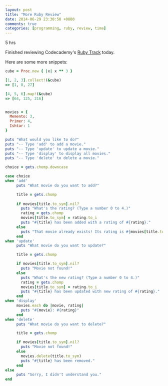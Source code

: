 ```yaml
---
layout: post
title: "More Ruby Review"
date: 2014-06-29 23:30:50 +0800
comments: true
categories: [programming, ruby, review, time]
---
```


5 hrs

Finished reviewing Codecademy's <a href="http://www.codecademy.com/tracks/ruby" target="_blank">Ruby Track</a> today.

Here are some more snippets:

```ruby use proc and assign a variable named 'cube' that will cube an array of numbers
cube = Proc.new { |x| x ** 3 }

[1, 2, 3].collect!(&cube)
=> [1, 8, 27]

[4, 5, 6].map!(&cube)
=> [64, 125, 216]
```

<!--more-->

```ruby Create a program that will keep track of movie ratings.

movies = {
  Memento: 3,
  Primer: 4,
  Ishtar: 1
}

puts "What would you like to do?"
puts "-- Type 'add' to add a movie."
puts "-- Type 'update' to update a movie."
puts "-- Type 'display' to display all movies."
puts "-- Type 'delete' to delete a movie."

choice = gets.chomp.downcase

case choice
when 'add'
	 puts "What movie do you want to add?"

	 title = gets.chomp
	 
	 if movies[title.to_sym].nil?
	   puts "What's the rating? (Type a number 0 to 4.)"
	   rating = gets.chomp
	   movies[title.to_sym] = rating.to_i
	   puts "#{title} has been added with a rating of #{rating}."
	 else
	   puts "That movie already exists! Its rating is #{movies[title.to_sym]}."
	 end
when 'update'
	 puts "What movie do you want to update?"

	 title = gets.chomp

	 if movies[title.to_sym].nil?
	   puts "Movie not found!"
	 else
	   puts "What's the new rating? (Type a number 0 to 4.)"
	   rating = gets.chomp
	   movies[title.to_sym] = rating.to_i
	   puts "#{title} has been updated with new rating of #{rating}."
	 end
when 'display'
	 movies.each do |movie, rating|
	   puts "#{movie}: #{rating}"
	 end
when 'delete'
	 puts "What movie do you want to delete?"

	 title = gets.chomp

	 if movies[title.to_sym].nil?
	   puts "Movie not found!"
	 else
	   movies.delete(title.to_sym)
	   puts "#{title} has been removed."
	 end
else
	 puts "Sorry, I didn't understand you."
end
```